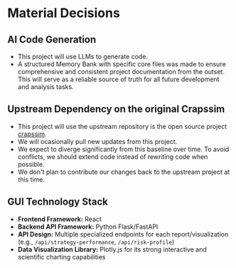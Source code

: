 # Material Decisions

## AI Code Generation
* This project will use LLMs to generate code. 
* A structured Memory Bank with specific core files was made to ensure comprehensive and consistent project documentation from the outset. This will serve as a reliable source of truth for all future development and analysis tasks.

## Upstream Dependency on the original Crapssim
* This project will use the upstream repository is the open source project [crapssim](https://github.com/skent259/crapssim).
* We will ocasionally pull new updates from this project. 
* We expect to diverge significantly from this baseline over time. To avoid conflicts, we should extend code instead of rewriting code when possible.
* We don't plan to contribute our changes back to the upstream project at this time.

## GUI Technology Stack
*   **Frontend Framework:** React
*   **Backend API Framework:** Python Flask/FastAPI
*   **API Design:** Multiple specialized endpoints for each report/visualization (e.g., `/api/strategy-performance`, `/api/risk-profile`)
*   **Data Visualization Library:** Plotly.js for its strong interactive and scientific charting capabilities
